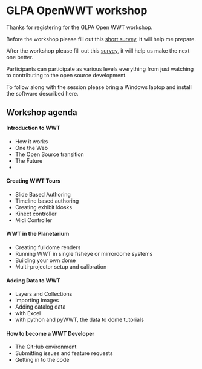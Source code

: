 #  GLPA OpenWWT workshop

Thanks for registering for the GLPA Open WWT workshop. 

Before the workshop please fill out this [short survey](https://www.surveymonkey.com/r/2YYVB97), it will help me prepare.

After the workshop please fill out this [survey](https://www.surveymonkey.com/r/KXSLXBW), it will help us make the next one better.

Participants can participate as various levels everything from just watching to contributing to the open source development. 

To follow along with the session please bring a Windows laptop and install the software described here.


## Workshop agenda

####  Introduction to WWT
+  How it works
+  One the Web
+  The Open Source transition
+  The Future
+  
####  Creating WWT Tours
+  Slide Based Authoring
+  Timeline based authoring
+  Creating exhibit kiosks
  +  Kinect controller
  +  Midi Controller

#### WWT in the Planetarium
+  Creating fulldome renders
+  Running WWT in single fisheye or mirrordome systems
  +  Building your own dome
+  Multi-projector setup and calibration

#### Adding Data to WWT
+  Layers and Collections
+  Importing images
+  Adding catalog data
  +  with Excel
  +  with python and pyWWT, the data to dome tutorials

#### How to become a WWT Developer
+  The GitHub environment
+  Submitting issues and feature requests
+  Getting in to the code
